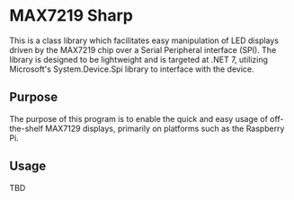 # MAX7219 Sharp
This is a class library which facilitates easy manipulation of LED displays driven by the MAX7219 chip over a Serial Peripheral interface (SPI). The library is designed to be lightweight and is targeted at .NET 7, utilizing Microsoft's System.Device.Spi library to interface with the device.

## Purpose

The purpose of this program is to enable the quick and easy usage of off-the-shelf MAX7129 displays, primarily on platforms such as the Raspberry Pi.

## Usage

TBD